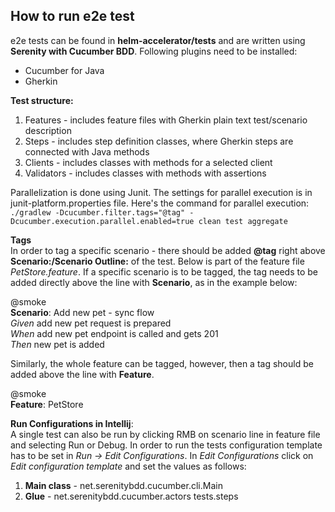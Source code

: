 
## How to run e2e test

e2e tests can be found in **helm-accelerator/tests** and are written using **Serenity with Cucumber BDD**. 
Following plugins need to be installed:
- Cucumber for Java
- Gherkin

**Test structure:**
1. Features - includes feature files with Gherkin plain text test/scenario description
2. Steps - includes step definition classes, where Gherkin steps are connected with Java methods
3. Clients - includes classes with methods for a selected client
4. Validators - includes classes with methods with assertions

Parallelization is done using Junit. The settings for parallel execution is in junit-platform.properties file.
Here's the command for parallel execution:
```./gradlew -Dcucumber.filter.tags="@tag" -Dcucumber.execution.parallel.enabled=true clean test aggregate```

**Tags**\
In order to tag a specific scenario - there should be added **@tag** right above **Scenario:/Scenario Outline:** of the test.
Below is part of the feature file *PetStore.feature*. If a specific scenario is to be tagged, the tag needs to be added directly 
above the line with **Scenario**, as in the example below:

@smoke\
**Scenario**: Add new pet - sync flow\
*Given* add new pet request is prepared\
*When* add new pet endpoint is called and gets 201\
*Then* new pet is added

Similarly, the whole feature can be tagged, however, then a tag should be added above the line with **Feature**.

@smoke\
**Feature**: PetStore

**Run Configurations in Intellij**:\
A single test can also be run by clicking RMB on scenario line in feature file and selecting Run or Debug.
In order to run the tests configuration template has to be set in *Run -> Edit Configurations*. 
In *Edit Configurations* click on *Edit configuration template* and set the values as follows:

1. **Main class** - net.serenitybdd.cucumber.cli.Main
2. **Glue** - net.serenitybdd.cucumber.actors tests.steps